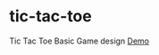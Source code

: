 # tic-tac-toe
Tic Tac Toe Basic Game design 
<a href="//jsfiddle.net/vijay005676/t8s4g1fa/embed/" target="_blank">Demo</a>
